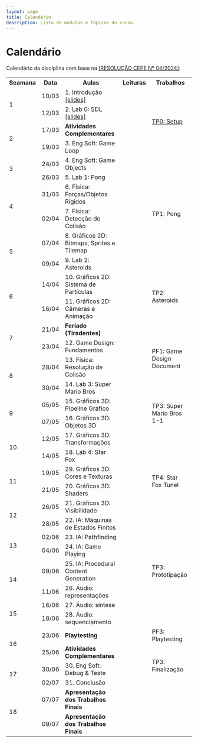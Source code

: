 ```yaml
---
layout: page
title: Calendário
description: Lista de módulos e tópicos do curso.
---
```


# Calendário

Calendário da disciplina com base na [[RESOLUÇÃO CEPE Nº 04/2024]](https://ufmg.br/storage/a/f/3/a/af3a8d2b58d73e8ae287c7f7ccb0d6a2_17324557300295_624904561.pdf):


<!-- {% for module in site.modules %}
{{ module }}
{% endfor %} -->

<table>
  <tr>
    <th>Seamana</th>
    <th>Data</th>
    <th>Aulas</th>
    <th>Leituras</th>
    <th>Trabalhos</th>
  </tr>

  <!-- Semana 1 -->
  <tr>
    <td rowspan="2">1</td>
    <td>10/03</td>
    <td>1. Introdução<br><a href="{{ 'assets/slides/A01-introducao.pdf' | relative_url }}">[slides]</a></td>
    <td></td>
    <td></td>
  </tr>
  <tr>
    <td>12/03</td>
    <td>2. Lab 0: SDL<br><a href="{{ 'assets/slides/A02-sdl.pdf' | relative_url }}">[slides]</a></td>
    <td></td>
    <td rowspan="2">
    <a href="{{ '/avaliacoes/tp0-config-inicial' | relative_url }}">TP0: Setup</a>
    </td>
  </tr>

  <!-- Semana 2 -->
  <tr>
    <td rowspan="2">2</td>
    <td>17/03</td>
    <td><b>Atividades Complementares</b></td>
    <td></td>
  </tr>
  <tr>
    <td>19/03</td>
    <td>3. Eng Soft: Game Loop</td>
    <td></td>
    <td></td>
  </tr>

  <!-- Semana 3 -->
  <tr>
    <td rowspan="2">3</td>
    <td>24/03</td>
    <td>4. Eng Soft: Game Objects</td>
    <td></td>
    <td></td>
  </tr>
  <tr>
    <td>26/03</td>
    <td>5. Lab 1: Pong</td>
    <td></td>
    <td rowspan="4">
      TP1: Pong
    </td>
  </tr>

  <!-- Semana 4 -->
  <tr>
    <td rowspan="2">4</td>
    <td>31/03</td>
    <td>6. Física: Forças/Objetos Rígidos</td>
    <td></td>
  </tr>
  <tr>
    <td>02/04</td>
    <td>7. Física: Detecção de Colisão</td>
    <td></td>
  </tr>

  <!-- Semana 5 -->
  <tr>
    <td rowspan="2">5</td>
    <td>07/04</td>
    <td>8. Gráficos 2D: Bitmaps, Sprites e Tilemap</td>
    <td></td>
  </tr>
  <tr>
    <td>09/04</td>
    <td>9. Lab 2: Asteroids</td>
    <td></td>
    <td rowspan="4">
      TP2: Asteroids
    </td>
  </tr>

  <!-- Semana 6 -->
  <tr>
    <td rowspan="2">6</td>
    <td>14/04</td>
    <td>10. Gráficos 2D: Sistema de Partículas</td>
    <td></td>
  </tr>
  <tr>
    <td>16/04</td>
    <td>11. Gráficos 2D: Câmeras e Animação</td>
    <td></td>
  </tr>

  <!-- Semana 7 -->
  <tr>
    <td rowspan="2">7</td>
    <td>21/04</td>
    <td><b>Feriado (Tiradentes)</b></td>
    <td></td>
  </tr>
  <tr>
    <td>23/04</td>
    <td>12. Game Design: Fundamentos</td>
    <td></td>
    <td rowspan="2">
      PF1: Game Design Document
    </td>
  </tr>

  <!-- Semana 8 -->
  <tr>
    <td rowspan="2">8</td>
    <td>28/04</td>
    <td>13. Física: Resolução de Colisão</td>
    <td></td>
  </tr>
  <tr>
    <td>30/04</td>
    <td>14. Lab 3: Super Mario Bros</td>
    <td></td>
    <td rowspan="4">
      TP3: Super Mario Bros 1-1
    </td>
  </tr> 

  <!-- Semana 9 -->
  <tr>
    <td rowspan="2">9</td>
    <td>05/05</td>
    <td>15. Gráficos 3D: Pipeline Gráfico</td>
    <td></td>
  </tr>
  <tr>
    <td>07/05</td>
    <td>16. Gráficos 3D: Objetos 3D</td>
    <td></td>
  </tr> 

  <!-- Semana 10 -->
  <tr>
    <td rowspan="2">10</td>
    <td>12/05</td>
    <td>17. Gráficos 3D: Transformações</td>
    <td></td>
  </tr>
  <tr>
    <td>14/05</td>
    <td>18. Lab 4: Star Fox</td>
    <td></td>
    <td rowspan="4">
      TP4: Star Fox Tunel
    </td>
  </tr>

  <!-- Semana 11 -->
  <tr>
    <td rowspan="2">11</td>
    <td>19/05</td>
    <td>29. Gráficos 3D: Cores e Texturas</td>
    <td></td>
  </tr>
  <tr>
    <td>21/05</td>
    <td>20. Gráficos 3D: Shaders</td>
    <td></td>
  </tr>

  <!-- Semana 12 -->
  <tr>
    <td rowspan="2">12</td>
    <td>26/05</td>
    <td>21. Gráficos 3D: Visibilidade</td>
    <td></td>
  </tr>
  <tr>
    <td>28/05</td>
    <td>22. IA: Máquinas de Estados Finitos</td>
    <td></td>
    <td rowspan="7">
      TP3: Prototipação
    </td>
  </tr> 

  <!-- Semana 13 -->
  <tr>
    <td rowspan="2">13</td>
    <td>02/06</td>
    <td>23. IA: Pathfinding</td>
    <td></td>
  </tr>
  <tr>
    <td>04/06</td>
    <td>24. IA: Game Playing</td>
    <td></td>
  </tr>

  <!-- Semana 14 -->
  <tr>
    <td rowspan="2">14</td>
    <td>09/06</td>
    <td>25. IA: Procedural Content Generation</td>
    <td></td>
  </tr>
  <tr>
    <td>11/06</td>
    <td>26. Áudio: representações</td>
    <td></td>
  </tr> 

  <!-- Semana 15 -->
  <tr>
    <td rowspan="2">15</td>
    <td>16/06</td>
    <td>27. Áudio: síntese</td>
    <td></td>
  </tr>
  <tr>
    <td>18/06</td>
    <td>28. Áudio: sequenciamento</td>
    <td></td>
  </tr> 

  <!-- Semana 16 -->
  <tr>
    <td rowspan="2">16</td>
    <td>23/06</td>
    <td><b>Playtesting</b></td>
    <td></td>
    <td>PF3: Playtesting</td>
  </tr>
  <tr>
    <td>25/06</td>
    <td><b>Atividades Complementares</b></td>
    <td></td>
    <td rowspan="3">
      TP3: Finalização
    </td>
  </tr> 

  <!-- Semana 17 -->
  <tr>
    <td rowspan="2">17</td>
    <td>30/06</td>
    <td>30. Eng Soft: Debug & Teste</td>
    <td></td>
  </tr>
  <tr>
    <td>02/07</td>
    <td>31. Conclusão</td>
    <td></td>
  </tr>

  <!-- Semana 18 -->
  <tr>
    <td rowspan="2">18</td>
    <td>07/07</td>
    <td><b>Apresentação dos Trabalhos Finais</b></td>
    <td></td>
    <td></td>
  </tr>
  <tr>
    <td>09/07</td>
    <td><b>Apresentação dos Trabalhos Finais</b></td>
    <td></td>
    <td></td>
  </tr>

</table>
